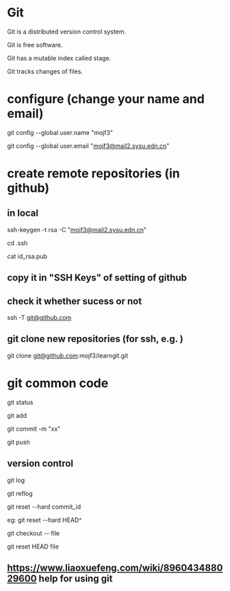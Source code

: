 # Git
Git is a distributed version control system.

Git is free software.

Git has a mutable index called stage.

Git tracks changes of files.


# configure (change your name and email)
git config --global user.name "mojf3"

git config --global user.email "mojf3@mail2.sysu.edn.cn"

# create remote repositories (in github)

## in local
ssh-keygen -t rsa -C "mojf3@mail2.sysu.edn.cn"  

cd .ssh

cat id_rsa.pub

## copy it in "SSH Keys" of setting of github

## check it whether sucess or not
ssh -T git@github.com

## git clone new repositories (for ssh, e.g. )
git clone git@github.com:mojf3/learngit.git

# git common code 
git status

git add 

git commit -m "xx"

git push

## version control
git log

git reflog

git reset --hard commit_id

eg: git reset --hard HEAD^

git checkout -- file

git reset HEAD file


## https://www.liaoxuefeng.com/wiki/896043488029600 help for using git
